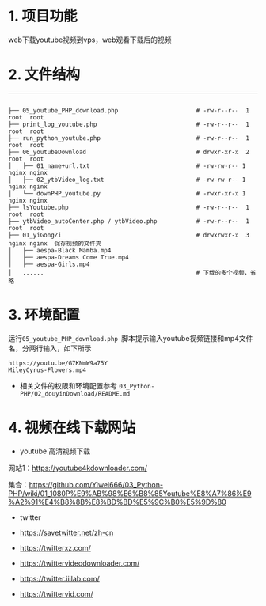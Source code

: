 # 1. 项目功能

web下载youtube视频到vps，web观看下载后的视频

# 2. 文件结构
---

```

├── 05_youtube_PHP_download.php                      # -rw-r--r--  1 root  root
├── print_log_youtube.php                            # -rw-r--r--  1 root  root
├── run_python_youtube.php                           # -rw-r--r--  1 root  root
├── 06_youtubeDownload                               # drwxr-xr-x  2 root  root
│   ├── 01_name+url.txt                              # -rw-rw-r-- 1 nginx nginx
│   ├── 02_ytbVideo_log.txt                          # -rw-rw-r-- 1 nginx nginx
│   └── downPHP_youtube.py                           # -rwxr-xr-x 1 nginx nginx
├── lsYoutube.php                                    # -rw-r--r--  1 root  root
├── ytbVideo_autoCenter.php / ytbVideo.php           # -rw-r--r--  1 root  root
├── 01_yiGongZi                                      # drwxrwxr-x  3 nginx nginx  保存视频的文件夹
│   ├── aespa-Black Mamba.mp4
│   ├── aespa-Dreams Come True.mp4
│   ├── aespa-Girls.mp4
│   ......                                           # 下载的多个视频，省略

```


# 3. 环境配置

运行`05_youtube_PHP_download.php `脚本提示输入youtube视频链接和mp4文件名，分两行输入，如下所示    

```
https://youtu.be/G7KNmW9a75Y
MileyCyrus-Flowers.mp4
```

* 相关文件的权限和环境配置参考 `03_Python-PHP/02_douyinDownload/README.md`



# 4. 视频在线下载网站

- youtube 高清视频下载

网站1：https://youtube4kdownloader.com/

集合：https://github.com/Yiwei666/03_Python-PHP/wiki/01_1080P%E9%AB%98%E6%B8%85Youtube%E8%A7%86%E9%A2%91%E4%B8%8B%E8%BD%BD%E5%9C%B0%E5%9D%80



- twitter

- https://savetwitter.net/zh-cn

- https://twitterxz.com/

- https://twittervideodownloader.com/

- https://twitter.iiilab.com/

- https://twittervid.com/

